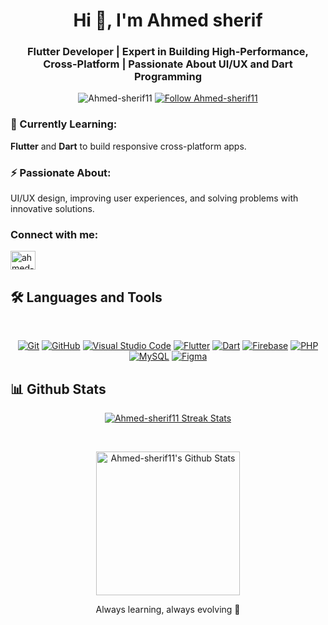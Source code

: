 <h1 align="center">Hi 👋, I'm Ahmed sherif</h1>
<h3 align="center">Flutter Developer | Expert in Building High-Performance, Cross-Platform | Passionate About UI/UX and Dart Programming</h3>


<p align="center">
    <img src="https://komarev.com/ghpvc/?username=Ahmed-sherif11&label=Profile%20views&color=0e75b6&style=flat" alt="Ahmed-sherif11" />
  <a href="https://github.com/Ahmed-sherif11" target="_blank">
      <img src="https://img.shields.io/github/followers/Ahmed-sherif11?label=Followers&style=social" alt="Follow Ahmed-sherif11" />
  </a>
</p>



### 🌱 Currently Learning:
**Flutter** and **Dart** to build responsive cross-platform apps.

### ⚡ Passionate About:
UI/UX design, improving user experiences, and solving problems with innovative solutions.



<h3 align="left">Connect with me:</h3>
<p align="left">
<a href="https://linkedin.com/in/ahmed-sherif-dev" target="blank"><img align="center" src="https://raw.githubusercontent.com/rahuldkjain/github-profile-readme-generator/master/src/images/icons/Social/linked-in-alt.svg" alt="ahmed-sherif-dev" height="30" width="40" /></a>
</p>




## 🛠 Languages and Tools
<br>
<p align="center">
<a href="https://git-scm.com/" title="Git"><img src="https://img.shields.io/badge/git-%23F05033.svg?style=for-the-badge&logo=git&logoColor=white" alt="Git"></a>
<a href="https://github.com/" title="GitHub"><img src="https://img.shields.io/badge/github-%23121011.svg?style=for-the-badge&logo=github&logoColor=white" alt="GitHub"></a>
<a href="https://code.visualstudio.com/" title="Visual Studio Code"><img src="https://img.shields.io/badge/Visual%20Studio%20Code-0078d7.svg?style=for-the-badge&logo=visual-studio-code&logoColor=white" alt="Visual Studio Code"></a>
<a href="https://flutter.dev" title="Flutter"><img src="https://img.shields.io/badge/flutter-%231572B6.svg?style=for-the-badge&logo=flutter&logoColor=white" alt="Flutter"></a>
<a href="https://dart.dev" title="Dart"><img src="https://img.shields.io/badge/dart-%231572B6.svg?style=for-the-badge&logo=dart&logoColor=white" alt="Dart"></a>
<a href="https://firebase.google.com" title="Firebase"> <img src="https://img.shields.io/badge/firebase-%23FFCA28.svg?style=for-the-badge&logo=firebase&logoColor=white" alt="Firebase"></a>
  <a href="https://www.php.net" title="PHP"><img src="https://img.shields.io/badge/php-%238777BB.svg?style=for-the-badge&logo=php&logoColor=white" alt="PHP"></a>
  <a href="https://www.mysql.com" title="MySQL"><img src="https://img.shields.io/badge/mysql-%234479A1.svg?style=for-the-badge&logo=mysql&logoColor=white" alt="MySQL"></a>
  <a href="https://www.figma.com" title="Figma"><img src="https://img.shields.io/badge/figma-%23F24E1E.svg?style=for-the-badge&logo=figma&logoColor=white" alt="Figma"></a>
</p>



## 📊 Github Stats

<p align="center">
  <a href="https://github.com/Ahmed-sherif11?tab=repositories" target="_blank">
    <img src="https://github-readme-streak-stats.herokuapp.com/?user=Ahmed-sherif11&theme=tokyonight_duo&hide_border=true" alt="Ahmed-sherif11 Streak Stats" />
  </a>
</p>


<br/>
<p align="center">
  <a href="https://github.com/Ahmed-sherif11?tab=repositories" target="_blank">
    <img alt="Ahmed-sherif11's Github Stats" 
         src="https://github-readme-stats.vercel.app/api?username=Ahmed-sherif11&show_icons=true&count_private=true&locale=en&theme=tokyonight&layout=compact" 
         height="230px"/>
  </a>
</p>


<p align="center">
Always learning, always evolving 🚀
</p>
